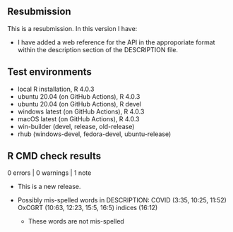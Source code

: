 ## Resubmission
This is a resubmission. In this version I have:

* I have added a web reference for the API in the approporiate format within
the description section of the DESCRIPTION file.


## Test environments
* local R installation, R 4.0.3
* ubuntu 20.04 (on GitHub Actions), R 4.0.3
* ubuntu 20.04 (on GitHub Actions), R devel
* windows latest (on GitHub Actions), R 4.0.3
* macOS latest (on GitHub Actions), R 4.0.3
* win-builder (devel, release, old-release)
* rhub (windows-devel, fedora-devel, ubuntu-release)

## R CMD check results

0 errors | 0 warnings | 1 note

* This is a new release.

* Possibly mis-spelled words in DESCRIPTION:
  COVID (3:35, 10:25, 11:52)
  OxCGRT (10:63, 12:23, 15:5, 16:5)
  indices (16:12)
  
  - These words are not mis-spelled
